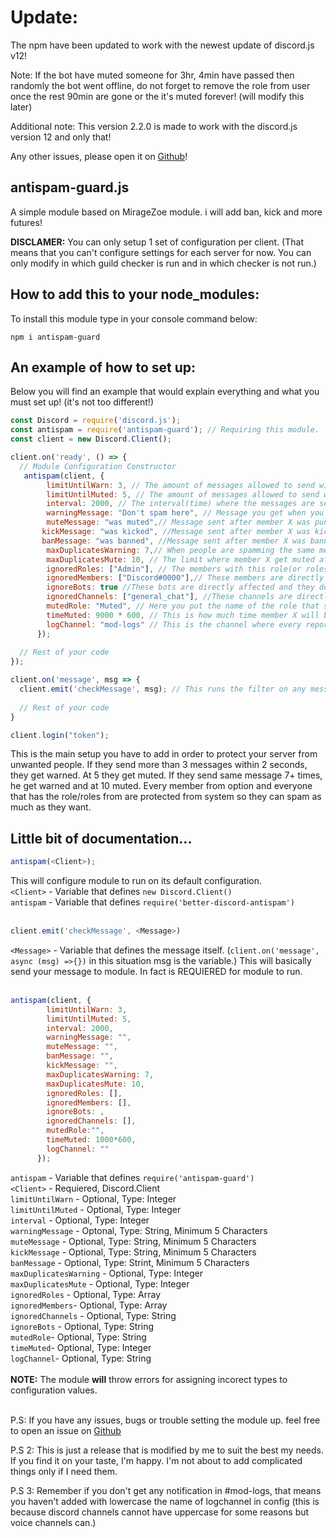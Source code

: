 # Update: 
The npm have been updated to work with the newest update of discord.js v12!

Note: If the bot have muted someone for 3hr, 4min have passed then randomly the bot went offline, do not forget to remove the role from user once the rest 90min are gone or the it's muted forever! (will modify this later)

Additional note: This version 2.2.0 is made to work with the discord.js version 12 and only that!

Any other issues, please open it on [Github](https://github.com/RPGTheGreat/anti-spam)!
## antispam-guard.js
A simple module based on MirageZoe module. i will add ban, kick and more futures!

**DISCLAMER:** You can only setup 1 set of configuration per client. (That means that you can't configure settings for each server for now. You can only modify in which guild checker is run and in which checker is not run.) 


## How to add this to your node_modules:
To install this module type in your console command below:
```
npm i antispam-guard
```

## An example of how to set up:
Below you will find an example that would explain everything and what you must set up! (it's not too different!)

```js
const Discord = require('discord.js');
const antispam = require('antispam-guard'); // Requiring this module.
const client = new Discord.Client();

client.on('ready', () => {
  // Module Configuration Constructor
   antispam(client, {
        limitUntilWarn: 3, // The amount of messages allowed to send within the interval(time) before getting a warn.
        limitUntilMuted: 5, // The amount of messages allowed to send within the interval(time) before getting a muted.
        interval: 2000, // The interval(time) where the messages are sent. Practically if member X sent 5+ messages within 2 seconds, he get muted. (1000 milliseconds = 1 second, 2000 milliseconds = 2 seconds etc etc)
        warningMessage: "Don't spam here", // Message you get when you are warned!
        muteMessage: "was muted",// Message sent after member X was punished(muted).
       kickMessage: "was kicked", //Message sent after member X was kicked from guild!
       banMessage: "was banned", //Message sent after member X was banned from the guild!
        maxDuplicatesWarning: 7,// When people are spamming the same message, this will trigger when member X sent over 7+ messages.
        maxDuplicatesMute: 10, // The limit where member X get muted after sending too many messages(10+).
        ignoredRoles: ["Admin"], // The members with this role(or roles) will be ignored if they have it. Suggest to not add this to any random guys. Also it's case sensitive.
        ignoredMembers: ["Discord#0000"],// These members are directly affected and they do not require to have the role above. Good for undercover pranks.
        ignoreBots: true //These bots are directly affected and they do not require to have the role above
        ignoredChannels: ["general_chat"], //These channels are directly affected
		mutedRole: "Muted", // Here you put the name of the role that should not let people write/speak or anything else in your server. If there is no role set, by default, the module will attempt to create the role for you & set it correctly for every channel in your server. It will be named "muted".
		timeMuted: 9000 * 600, // This is how much time member X will be muted. if not set, default would be 90 min.
		logChannel: "mod-logs" // This is the channel where every report about spamming goes to. If it's not set up, it will attempt to create the channel.
      });
      
  // Rest of your code
});

client.on('message', msg => {
  client.emit('checkMessage', msg); // This runs the filter on any message bot receives in any guilds.
  
  // Rest of your code
}

client.login("token");
```
This is the main setup you have to add in order to protect your server from unwanted people. If they send more than 3 messages within 2 seconds, they get warned. At 5 they get muted. If they send same message 7+ times, he get warned and at 10 muted. Every member from <ignoredMembers> option and everyone that has the role/roles from <ignoredRoles> are protected from system so they can spam as much as they want.

## Little bit of documentation...

```js
antispam(<Client>);
```
This will configure module to run on its default configuration.<br>
`<Client>` - Variable that defines `new Discord.Client()`<br>
`antispam` - Variable that defines `require('better-discord-antispam')` <br>
<br>
```js
client.emit('checkMessage', <Message>)
```
`<Message>` - Variable that defines the message itself. (`client.on('message', async (msg) =>{})` in this situation msg is the <Message> variable.)
This will basically send your message to module. In fact is REQUIERED for module to run.<br>
<br>
```js
antispam(client, {
        limitUntilWarn: 3,
        limitUntilMuted: 5,
        interval: 2000,
        warningMessage: "",
        muteMessage: "",
        banMessage: "",
        kickMessage: "",
        maxDuplicatesWarning: 7,
        maxDuplicatesMute: 10,
        ignoredRoles: [],
        ignoredMembers: [],
        ignoreBots: ,
        ignoredChannels: [],
		mutedRole:"",
		timeMuted: 1000*600,
		logChannel: ""
      });
```
`antispam` - Variable that defines `require('antispam-guard')` <br>
`<Client>` - Requiered, Discord.Client<br>
`limitUntilWarn` - Optional, Type: Integer<br>
`limitUntilMuted` - Optional, Type: Integer<br>
`interval` - Optional, Type: Integer<br>
`warningMessage` - Optonal, Type: String, Minimum 5 Characters<br>
`muteMessage` - Optional, Type: String, Minimum 5 Characters<br>
`kickMessage` - Optional, Type: String, Minimum 5 Characters<br>
`banMessage` - Optional, Type: Strint, Minimum 5 Characters<br>
`maxDuplicatesWarning` - Optional, Type: Integer<br>
`maxDuplicatesMute` - Optional, Type: Integer<br>
`ignoredRoles` - Optional, Type: Array<br>
`ignoredMembers`- Optional, Type: Array<br>
`ignoredChannels` - Optional, Type: String <br>
`ignoreBots` - Optional, Type: String<br>
`mutedRole`- Optional, Type: String<br>
`timeMuted`- Optional, Type: Integer<br>
`logChannel`- Optional, Type: String<br>
<br>
**NOTE:** The module **will** throw errors for assigning incorect types to configuration values.<br>
<br>

P.S: If you have any issues, bugs or trouble setting the module up. feel free to open an issue on [Github](https://github.com/RPGTheGreat/anti-spam)

P.S 2: This is just a release that is modified by me to suit the best my needs. If you find it on your taste, I'm happy. I'm not about to add complicated things only if I need them.

P.S 3: Remember if you don't get any notification in #mod-logs, that means you haven't added with lowercase the name of  logchannel in config (this is because discord channels cannot have uppercase for some reasons but voice channels can.)
